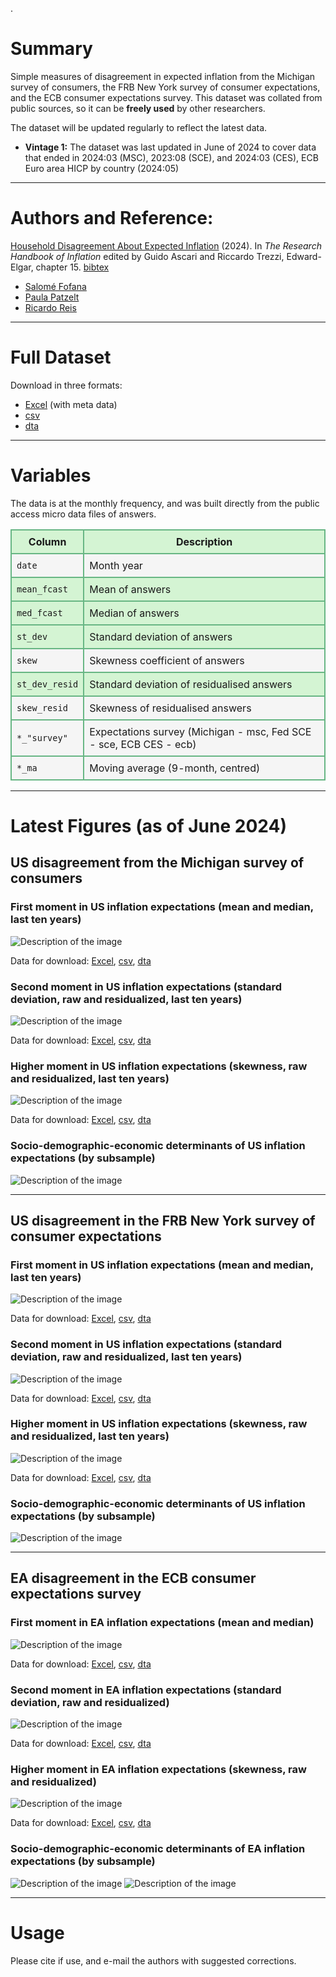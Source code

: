 .

# Summary
Simple measures of disagreement in expected inflation from the Michigan survey of consumers, the FRB New York survey of consumer expectations, and the ECB consumer expectations survey. This dataset was collated from public sources, so it can be **freely used** by other researchers.

The dataset will be updated regularly to reflect the latest data.
- **Vintage 1:** The dataset was last updated in June of 2024 to cover data that ended in 2024:03 (MSC), 2023:08 (SCE), and 2024:03 (CES), ECB Euro area HICP by country (2024:05)


---

# Authors and Reference:
[Household Disagreement About Expected Inflation](https://personal.lse.ac.uk/reisr/papers/24-FPRdisagree.pdf) (2024). In *The Research Handbook of Inflation* edited by Guido Ascari and Riccardo Trezzi, Edward-Elgar, chapter 15.
[bibtex](https://personal.lse.ac.uk/reisr/papers/24-FPRdisagree-bib.bib)
- [Salomé Fofana](https://www.salomefofana.com)
- [Paula Patzelt](https://www.paulapatzelt.com)
- [Ricardo Reis](https://www.r2rsquared.com/)

---

# Full Dataset
Download in three formats:
- [Excel](fpr_disagree_0624.xlsx) (with meta data)
- [csv](fpr_disagree_0624.csv)
- [dta](fpr_disagree_0624.dta)

---


# Variables
The data is at the monthly frequency, and was built directly from the public access micro data files of answers.
<table>
  <tr style="background-color: #d4f4d3;">
    <th style="border: 2px solid #68b684; padding: 8px;">Column</th>
    <th style="border: 2px solid #68b684; padding: 8px;">Description</th>
  </tr>
  <tr style="background-color: #f5f5f5;">
    <td style="border: 2px solid #68b684; padding: 8px;"><code>date</code></td>
    <td style="border: 2px solid #68b684; padding: 8px;">Month year</td>
  </tr>
  <tr style="background-color: #d4f4d3;">
    <td style="border: 2px solid #68b684; padding: 8px;"><code>mean_fcast</code></td>
    <td style="border: 2px solid #68b684; padding: 8px;">Mean of answers</td>
  </tr>
  <tr style="background-color: #d4f4d3;">
    <td style="border: 2px solid #68b684; padding: 8px;"><code>med_fcast</code></td>
    <td style="border: 2px solid #68b684; padding: 8px;">Median of answers</td>
  </tr>
  <tr style="background-color: #d4f4d3;">
    <td style="border: 2px solid #68b684; padding: 8px;"><code>st_dev</code></td>
    <td style="border: 2px solid #68b684; padding: 8px;">Standard deviation of answers</td>
  </tr>
  <tr style="background-color: #f5f5f5;">
    <td style="border: 2px solid #68b684; padding: 8px;"><code>skew</code></td>
    <td style="border: 2px solid #68b684; padding: 8px;">Skewness coefficient of answers</td>
  </tr>
  <tr style="background-color: #d4f4d3;">
    <td style="border: 2px solid #68b684; padding: 8px;"><code>st_dev_resid</code></td>
    <td style="border: 2px solid #68b684; padding: 8px;">Standard deviation of residualised answers</td>
  </tr>
  <tr style="background-color: #f5f5f5;">
    <td style="border: 2px solid #68b684; padding: 8px;"><code>skew_resid</code></td>
    <td style="border: 2px solid #68b684; padding: 8px;">Skewness of residualised answers</td>
  </tr>
  <tr style="background-color: #f5f5f5;">
    <td style="border: 2px solid #68b684; padding: 8px;"><code>*_"survey"</code></td>
    <td style="border: 2px solid #68b684; padding: 8px;">Expectations survey (Michigan - msc, Fed SCE - sce, ECB CES - ecb)</td>
  </tr>
  <tr style="background-color: #f5f5f5;">
    <td style="border: 2px solid #68b684; padding: 8px;"><code>*_ma</code></td>
    <td style="border: 2px solid #68b684; padding: 8px;">Moving average (9-month, centred)</td>
  </tr>
</table>

---

# Latest Figures (as of June 2024)


## US disagreement from the Michigan survey of consumers

### First moment in US inflation expectations (mean and median, last ten years)
![Description of the image](MSC_mean.png)

Data for download: [Excel](MSC_mean.xls), [csv](MSC_mean.csv), [dta](MSC_mean.dta) 


### Second moment in US inflation expectations (standard deviation, raw and residualized, last ten years)
![Description of the image](MSC_stdev.png)

Data for download: [Excel](MSC_stdev.xls), [csv](MSC_stdev.csv), [dta](MSC_stdev.dta) 


### Higher moment in US inflation expectations (skewness, raw and residualized, last ten years)
![Description of the image](MSC_skewness.png)

Data for download: [Excel](MSC_skewness.xls), [csv](MSC_skewness.csv), [dta](MSC_skewness.dta) 


### Socio-demographic-economic determinants of US inflation expectations (by subsample)
![Description of the image](Michigan_characteristics_periods.png)

---

## US disagreement in the FRB New York survey of consumer expectations 

### First moment in US inflation expectations (mean and median, last ten years)
![Description of the image](SCE_mean.png)

Data for download: [Excel](SCE_mean.xls), [csv](SCE_mean.csv), [dta](SCE_mean.dta) 


### Second moment in US inflation expectations (standard deviation, raw and residualized, last ten years)
![Description of the image](SCE_stdev.png)

Data for download: [Excel](SCE_stdev.xls), [csv](SCE_stdev.csv), [dta](SCE_stdev.dta) 


### Higher moment in US inflation expectations (skewness, raw and residualized, last ten years)
![Description of the image](SCE_skewness.png)

Data for download: [Excel](SCE_skewness.xls), [csv](SCE_skewness.csv), [dta](SCE_skewness.dta) 


### Socio-demographic-economic determinants of US inflation expectations (by subsample)
![Description of the image](SCE_characteristics_periods.png)

---

## EA disagreement in the ECB consumer expectations survey


### First moment in EA inflation expectations (mean and median)
![Description of the image](ECB_mean.png)

Data for download: [Excel](ECB_mean.xls), [csv](ECB_mean.csv), [dta](ECB_mean.dta) 


### Second moment in EA inflation expectations (standard deviation, raw and residualized)
![Description of the image](ECB_stdev.png)

Data for download: [Excel](ECB_stdev.xls), [csv](ECB_stdev.csv), [dta](ECB_stdev.dta) 


### Higher moment in EA inflation expectations (skewness, raw and residualized)
![Description of the image](ECB_skewness.png)

Data for download: [Excel](ECB_skewness.xls), [csv](ECB_skewness.csv), [dta](ECB_skewness.dta) 


###  Socio-demographic-economic determinants of EA inflation expectations (by subsample)
![Description of the image](ECB_characteristics_periods_c.png)
![Description of the image](ECB_inf_coef_vsDE.png)


---

# Usage
Please cite if use, and e-mail the authors with suggested corrections.
